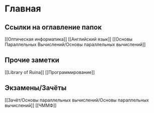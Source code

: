 # Главная
## Ссылки на оглавление папок
[[Оптическая информатика]]
[[Английский язык]]
[[Основы Параллельных Вычислений/Основы параллельных вычислений]]
## Прочие заметки
[[Library of Ruina]]
[[Программирование]]
## Экзамены/Зачёты
[[Зачёт/Основы параллельных вычислений/Основы параллельных вычислений]]
[[ЧММФ]]